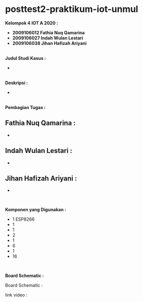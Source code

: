 # posttest2-praktikum-iot-unmul

<b> Kelompok 4 IOT A 2020 : </b>
<br>
- <b> 2009106012 Fathia Nuq Qamarina </b>
- <b> 2009106027 Indah Wulan Lestari </b>
- <b> 2009106038 Jihan Hafizah Ariyani </b>

<br>
<b> Judul Studi Kasus : </b>

-

<br>
<b> Deskripsi : </b>

-

<br>
<b> Pembagian Tugas : </b>

Fathia Nuq Qamarina :
- 
- 

Indah Wulan Lestari :
- 
- 

Jihan Hafizah Ariyani :
- 
- 
</br>

<b> Komponen yang Digunakan : </b>

- 1 ESP8266
- 1 
- 1 
- 2 
- 1 
- 6 
- 1 
- 16 
</br>

<b> Board Schematic : </b>

Board Schematic :



link video : 
